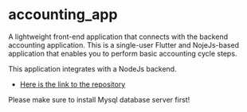 # accounting_app

A lightweight front-end application that connects with the backend accounting application. This is a single-user Flutter and NojeJs-based application that enables you to perform basic accounting cycle steps.

This application integrates with a NodeJs backend.

- [Here is the link to the repository](https://github.com/Sammy275/Accounting-backend)

Please make sure to install Mysql database server first!
